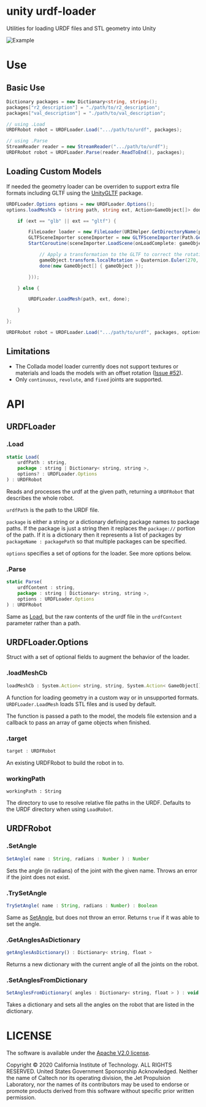 # unity urdf-loader

Utilities for loading URDF files and STL geometry into Unity

![Example](../docs/unity-example.gif)

# Use

## Basic Use

```cs
Dictionary packages = new Dictionary<string, string>();
packages["r2_description"] = "./path/to/r2_description";
packages["val_description"] = "./path/to/val_description";

// using .Load
URDFRobot robot = URDFLoader.Load(".../path/to/urdf", packages);

// using .Parse
StreamReader reader = new StreamReader(".../path/to/urdf");
URDFRobot robot = URDFLoader.Parse(reader.ReadToEnd(), packages);
```

## Loading Custom Models

If needed the geometry loader can be overriden to support extra file formats including GLTF using the [UnityGLTF](https://github.com/KhronosGroup/UnityGLTF) package.

```cs
URDFLoader.Options options = new URDFLoader.Options();
options.loadMeshCb = (string path, string ext, Action<GameObject[]> done) => {

    if (ext == "glb" || ext == "gltf") {

        FileLoader loader = new FileLoader(URIHelper.GetDirectoryName(path));
        GLTFSceneImporter sceneImporter = new GLTFSceneImporter(Path.GetFileName(path), loader);
        StartCoroutine(sceneImporter.LoadScene(onLoadComplete: gameObject => {

            // Apply a transformation to the GLTF to correct the rotation for the URDF frame.
            gameObject.transform.localRotation = Quaternion.Euler(270, 90, 0);
            done(new GameObject[] { gameObject });

        }));

    } else {

        URDFLoader.LoadMesh(path, ext, done);

    }

};

URDFRobot robot = URDFLoader.Load(".../path/to/urdf", packages, options);
```

## Limitations
- The Collada model loader currently does not support textures or materials and loads the models with an offset rotation ([Issue #52](https://github.com/jordanbirdsallcovvi/urdf-loaders/issues/52)).
- Only `continuous`, `revolute`, and `fixed` joints are supported.

# API

## URDFLoader

### .Load

```js
static Load(
    urdfPath : string,
    package : string | Dictionary< string, string >,
    options? : URDFLoader.Options
) : URDFRobot
```

Reads and processes the urdf at the given path, returning a `URDFRobot` that describes the whole robot.

`urdfPath` is the path to the URDF file.

`package` is either a string or a dictionary defining package names to package paths. If the package is just a string then it replaces the `package://` portion of the path. If it is a dictionary then it represents a list of packages by `packageName : packagePath` so that multiple packages can be specified.

`options` specifies a set of options for the loader. See more options below.

### .Parse

```js
static Parse(
    urdfContent : string,
    package : string | Dictionary< string, string >,
    options : URDFLoader.Options
) : URDFRobot
```

Same  as [Load](#.Load), but the raw contents of the urdf file in the `urdfContent` parameter rather than a path.

## URDFLoader.Options

Struct with a set of optional fields to augment the behavior of the loader.

### .loadMeshCb

```js
loadMeshCb : System.Action< string, string, System.Action< GameObject[] > >
```

A function for loading geometry in a custom way or in unsupported formats. `URDFLoader.LoadMesh` loads STL files and is used by default.

The function is passed a path to the model, the models file extension and a callback to pass an array of game objects when finished.

### .target

```js
target : URDFRobot
```

An existing URDFRobot to build the robot in to.

### workingPath

```
workingPath : String
```

The directory to use to resolve relative file paths in the URDF. Defaults to the URDF directory when using `LoadRobot`.

## URDFRobot

### .SetAngle
```js
SetAngle( name : String, radians : Number ) : Number
```

Sets the angle (in radians) of the joint with the given name. Throws an error if the joint does not exist.

### .TrySetAngle

```js
TrySetAngle( name : String, radians : Number) : Boolean
```

Same as [SetAngle](#.SetAngle), but does not throw an error. Returns `true` if it was able to set the angle.

### .GetAnglesAsDictionary

```js
getAnglesAsDictionary() : Dictionary< string, float >
```

Returns a new dictionary with the current angle of all the joints on the robot.

### .SetAnglesFromDictionary

```js
SetAnglesFromDictionary( angles : Dictionary< string, float > ) : void
```

Takes a dictionary and sets all the angles on the robot that are listed in the dictionary.

# LICENSE

The software is available under the [Apache V2.0 license](../../../LICENSE).

Copyright © 2020 California Institute of Technology. ALL RIGHTS
RESERVED. United States Government Sponsorship Acknowledged.
Neither the name of Caltech nor its operating division, the
Jet Propulsion Laboratory, nor the names of its contributors may be
used to endorse or promote products derived from this software
without specific prior written permission.
